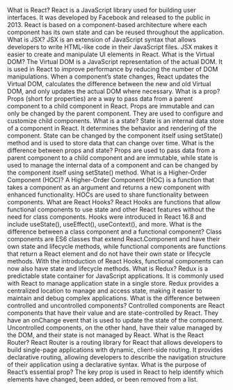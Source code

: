 What is React?
React is a JavaScript library used for building user interfaces. It was developed by Facebook and released to the public in 2013. React is based on a component-based architecture where each component has its own state and can be reused throughout the application.
What is JSX?
JSX is an extension of JavaScript syntax that allows developers to write HTML-like code in their JavaScript files. JSX makes it easier to create and manipulate UI elements in React.
What is the Virtual DOM?
The Virtual DOM is a JavaScript representation of the actual DOM. It is used in React to improve performance by reducing the number of DOM manipulations. When a component’s state changes, React updates the Virtual DOM, calculates the difference between the new and old Virtual DOM, and only updates the actual DOM where necessary.
What is a prop?
Props (short for properties) are a way to pass data from a parent component to a child component in React. Props are immutable and can only be changed by the parent component. They are used to configure and customize child components.
What is a state?
State is an internal data store of a component in React. It determines the behavior and rendering of the component. State can be changed by the component itself using setState() method and is used to store data that can change over time.
What is the difference between props and state?
Props are used to pass data from a parent component to a child component and are immutable, while state is used to manage the internal data of a component and can be changed by the component itself using setState() method.
What is a Higher-Order Component (HOC)?
A Higher-Order Component (HOC) is a function that takes a component as an argument and returns a new component with enhanced functionality. HOCs are used to share functionality between components.
What are React Hooks?
React Hooks are functions that allow functional components to use state and other React features without the need for class components. Hooks were introduced in React 16.8 and include useState(), useEffect(), useContext(), and more.
What is the difference between a class component and a functional component?
Class components are ES6 classes that extend React.Component and have their own state and lifecycle methods, while functional components are functions that return a React element and do not have their own state or lifecycle methods. With the introduction of React Hooks, functional components can now also have state and lifecycle methods.
What is Redux?
Redux is a predictable state container for JavaScript applications. It is commonly used with React to manage application state in a single store. Redux provides a centralized location to manage and access state, making it easier to maintain and debug complex applications.
What is the difference between controlled and uncontrolled components?
Controlled components are React components that have their value and are state-controlled by React. They have an onChange event that is used to update the state of the component. Uncontrolled components, on the other hand, have their value managed by the DOM, and their state is not managed by React.
What is the React Router?
React Router is a routing library for React that allows developers to build single-page applications with dynamic, client-side routing. It provides declarative routing, allowing developers to describe the navigation structure of their application using a declarative syntax.
What is the purpose of React’s essential prop?
The key prop is used in React to help identify which elements have changed, been added, or been removed from a list.